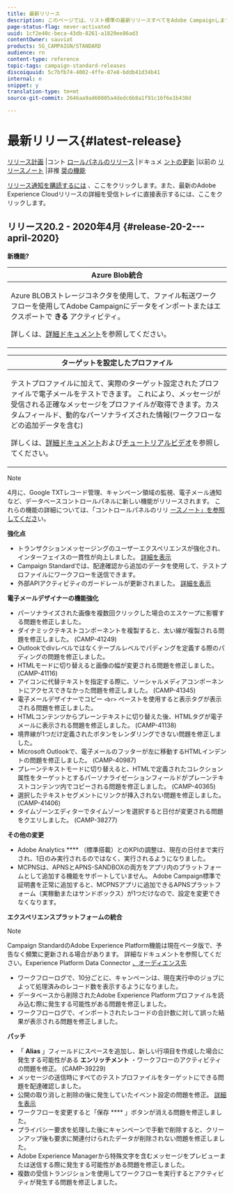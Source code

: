 ```yaml
---
title: 最新リリース
description: このページでは、リスト標準の最新リリースすべてをAdobe Campaignします。
page-status-flag: never-activated
uuid: 1cf2e40c-beca-43db-8261-a1820ee86ad3
contentOwner: sauviat
products: SG_CAMPAIGN/STANDARD
audience: rn
content-type: reference
topic-tags: campaign-standard-releases
discoiquuid: 5c7bfb74-4002-4ffe-87e8-bddb41d34b41
internal: n
snippet: y
translation-type: tm+mt
source-git-commit: 2646aa9ad60805a4dedc6b8a1f91c16f6e1b438d

---
```



# 最新リリース{#latest-release}

[リリース計画](https://helpx.adobe.com/jp/campaign/kb/acs-release-planning.html) |コント [ロールパネルのリリース](https://docs.adobe.com/content/help/ja-JP/control-panel/using/release-notes.html) |ドキュメ [ントの更新](../../rn/using/documentation-updates.md) |以前の [リリースノート](../../rn/using/release-notes-2019.md) |非推 [奨の機能](https://helpx.adobe.com/jp/campaign/kb/acs-deprecated-and-removed-features.html)

[リリース通知を購読するには](http://amc-mkt-prod1-t.adobe-campaign.com/lp/LP25?service=%40rZ5cqp2DgNzrgz0alKPInakNbPSTeJYozZYnS7Wbs802u4GlISkHZX4omtK00nAU6xzZ6luEWQzr7kQ9pkCwJYumWkU) 、ここをクリックします。また、最新のAdobe Experience Cloudリリースの詳細を受信トレイに直接表示するには、ここをクリックします。

## リリース20.2 - 2020年4月 {#release-20-2---april-2020}

**新機能?**

<table> 
 <thead> 
  <tr> 
   <th> <strong>Azure Blob統合</strong><br /> </th> 
  </tr> 
 </thead> 
 <tbody> 
  <tr> 
   <td> <p>Azure BLOBストレージコネクタを使用して、ファイル転送ワークフローを使用してAdobe Campaignにデータをインポートまたはエクスポートで <strong>きる</strong> アクティビティ。 </p>
    <p>詳しくは、<a href="../../administration/using/external-accounts.md#microsoft-azure-external-account">詳細ドキュメント</a>を参照してください。</p>
   </td> 
  </tr> 
 </tbody> 
</table>

<table> 
 <thead> 
  <tr> 
   <th> <strong>ターゲットを設定したプロファイル</strong><br /> </th> 
  </tr> 
 </thead> 
 <tbody> 
  <tr> 
   <td> <p>テストプロファイルに加えて、実際のターゲット設定されたプロファイルで電子メールをテストできます。 これにより、メッセージが受信される正確なメッセージをプロファイルが取得できます。カスタムフィールド、動的なパーソナライズされた情報(ワークフローなどの追加データを含む) </p>
    <p>詳しくは、<a href="../../sending/using/testing-messages-using-target.md">詳細ドキュメント</a>および<a href="https://docs.adobe.com/content/help/en/campaign-standard-learn/tutorials/communication-channels/email/profile-substitution.html">チュートリアルビデオ</a>を参照してください。 </p>
   </td> 
  </tr> 
 </tbody> 
</table>

>[!NOTE]
>
>4月に、Google TXTレコード管理、キャンペーン領域の監視、電子メール通知など、データベースコントロールパネルに新しい機能がリリースされます。 これらの機能の詳細については、「コントロールパネルのリリ [ースノート」を参照してくださ](https://docs.adobe.com/content/help/ja-JP/control-panel/using/release-notes.html)い。

**強化点**

* トランザクションメッセージングのユーザーエクスペリエンスが強化され、インターフェイスの一貫性が向上しました。 [詳細を表示](../../channels/using/about-transactional-messaging.md)
* Campaign Standardでは、配達確認から追加のデータを使用して、テストプロファイルにワークフローを送信できます。
* 外部APIアクティビティのガードレールが更新されました。 [詳細を表示](../../automating/using/external-api.md)

**電子メールデザイナーの機能強化**

* パーソナライズされた画像を複数回クリックした場合のエスケープに影響する問題を修正しました。
* ダイナミックテキストコンポーネントを複製すると、太い線が複製される問題を修正しました。 (CAMP-41249)
* Outlookでdivレベルではなくテーブルレベルでパディングを定義する際のパディングの問題を修正しました。
* HTMLモードに切り替えると画像の幅が変更される問題を修正しました。 (CAMP-41116)
* アイコンに代替テキストを指定する際に、ソーシャルメディアコンポーネントにアクセスできなかった問題を修正しました。 (CAMP-41345)
* 電子メールデザイナーでコピー `<br>` ペーストを使用すると表示タグが表示される問題を修正しました。
* HTMLコンテンツからプレーンテキストに切り替えた後、HTMLタグが電子メールに表示される問題を修正しました。 (CAMP-41138)
* 境界線が1つだけ定義されたボタンをレンダリングできない問題を修正しました。
* Microsoft Outlookで、電子メールのフッターが左に移動するHTMLインデントの問題を修正しました。 (CAMP-40987)
* プレーンテキストモードに切り替えると、HTMLで定義されたコレクション属性をターゲットとするパーソナライゼーションフィールドがプレーンテキストコンテンツ内でコピーされる問題を修正しました。 (CAMP-40365)
* 選択したテキストセグメントにリンクが挿入されない問題を修正しました。 (CAMP-41406)
* タイムゾーンエディターでタイムゾーンを選択すると日付が変更される問題をクエリしました。 (CAMP-38277)

**その他の変更**

* Adobe Analytics **** （標準搭載）とのKPIの調整は、現在の日付まで実行され、1日のみ実行されるのではなく、実行されるようになりました。
* MCPNSは、APNSとAPNS-SANDBOXの両方をアプリ内のプラットフォームとして追加する機能をサポートしていません。 Adobe Campaign標準で証明書を正常に追加すると、MCPNSアプリに追加できるAPNSプラットフォーム（実稼動またはサンドボックス）が1つだけなので、設定を変更できなくなります。

**エクスペリエンスプラットフォームの統合**

>[!NOTE]
>
>Campaign StandardのAdobe Experience Platform機能は現在ベータ版で、予告なく頻繁に更新される場合があります。 詳細なドキュメントを参照してください。Experience Platform Data Connector [、](../../administration/using/aep-about-data-connector.md)[オーディエンス先](../../audiences/using/aep-about-audience-destinations-service.md)

* ワークフローログで、10分ごとに、キャンペーンは、現在実行中のジョブによって処理済みのレコード数を表示するようになりました。
* データベースから削除されたAdobe Experience Platformプロファイルを読み込む際に発生する可能性がある問題を修正しました。
* ワークフローログで、インポートされたレコードの合計数に対して誤った結果が表示される問題を修正しました。

**パッチ**

* 「 **Alias** 」フィールドにスペースを追加し、新しい行項目を作成した場合に発生する可能性がある **エンリッチメント** ・ワークフローのアクティビティの問題を修正。 (CAMP-39229)
* メッセージの送信時にすべてのテストプロファイルをターゲットにできる問題を配達確認しました。
* 公開の取り消しと削除の後に発生していたイベント設定の問題を修正。 [詳細を表示](../../administration/using/configuring-transactional-messaging.md#deleting-an-event)
* ワークフローを変更すると「保存 **** 」ボタンが消える問題を修正しました。
* プライバシー要求を処理した後にキャンペーンで手動で削除すると、クリーンアップ後も要求に関連付けられたデータが削除されない問題を修正しました。
* Adobe Experience Managerから特殊文字を含むメッセージをプレビューまたは送信する際に発生する可能性がある問題を修正しました。
* 複数の受信トランジションを使用してワークフローを実行するとアクティビティが発生する問題を修正しました。